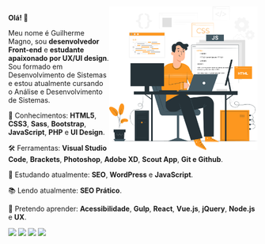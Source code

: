 <img src="assets/art.png" align="right" min-width="300px" max-width="550px" width="300px">

<p align="left">
  <strong>Olá! 👋</strong>   
</p>
<p align="left">
  Meu nome é Guilherme Magno, sou <strong>desenvolvedor Front-end</strong> e <strong>estudante apaixonado por UX/UI design</strong>. <br>
  Sou formado em Desenvolvimento de Sistemas e estou atualmente cursando o Análise e Desenvolvimento de Sistemas.
</p> 

<p align="left">
  🚀 Conhecimentos: <strong>HTML5</strong>, <strong>CSS3</strong>,  <strong>Sass</strong>, <strong>Bootstrap</strong>, <strong>JavaScript</strong>, <strong>PHP</strong> e <strong>UI Design</strong>.
</p>

<p align="left">
  🛠️ Ferramentas: <strong>Visual Studio Code</strong>, <strong>Brackets</strong>, <strong>Photoshop</strong>, <strong>Adobe XD</strong>, <strong>Scout App</strong>, <strong>Git e Github</strong>.
</p>

<p align="left">
  🌱 Estudando atualmente: <strong>SEO</strong>, <strong>WordPress</strong> e <strong>JavaScript</strong>.
</p>

<p align="left">
  📚 Lendo atualmente: <strong>SEO Prático</strong>.
</p>

<p align="left">
  🤩 Pretendo aprender: <strong>Acessibilidade</strong>, <strong>Gulp</strong>, <strong>React</strong>, <strong>Vue.js</strong>, <strong>jQuery</strong>, <strong>Node.js</strong> e <strong>UX</strong>.
</p>

<p align="left">
  <a href="mailto:guilhermertfmagno@gmail.com" target="_blank"><img src="https://img.shields.io/badge/Gmail-D14836?style=for-the-badge&logo=gmail&logoColor=white"></a>
  <a href="https://www.linkedin.com/in/guilhermemagno/" target="_blank"><img src="https://img.shields.io/badge/LinkedIn-0077B5?style=for-the-badge&logo=linkedin&logoColor=white"></a>
  <a href="https://api.whatsapp.com/send?phone=5513991828585" target="_blank"><img src="https://img.shields.io/badge/WhatsApp-25D366?style=for-the-badge&logo=whatsapp&logoColor=white"></a>
  <a href="https://t.me/eusoomagno" target="_blank"><img src="https://img.shields.io/badge/Telegram-2CA5E0?style=for-the-badge&logo=telegram&logoColor=white"></a>
<p>
